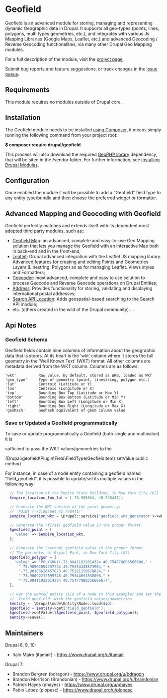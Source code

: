 # Geofield

Geofield is an advanced module for storing, managing and representing dynamic
Geographic data in Drupal. It supports all geo-types (points, lines, polygons,
multi types geometries, etc.), and integrates with various Js Mapping Libraries
(Google Maps, Leaflet, etc.) and advanced Geocoding / Reverse Geocoding
functionalities, via many other Drupal Geo Mapping modules.

For a full description of the module, visit the
[project page](https://www.drupal.org/project/geofield).

Submit bug reports and feature suggestions, or track changes in the
[issue queue](https://www.drupal.org/project/issues/geofield).


## Requirements

This module requires no modules outside of Drupal core.


## Installation

The Geofield module needs to be installed
[using Composer](https://www.drupal.org/docs/develop/using-composer/using-composer-to-manage-drupal-site-dependencies),
it means simply running the following command from your project root:

__$ composer require drupal/geofield__

This process will also download the required [GeoPHP library](https://github.com/phayes/geoPHP)
dependency, that will be sited in the /vendor folder. For further information,
see [Installing Drupal Modules](https://www.drupal.org/docs/extending-drupal/installing-drupal-modules).


## Configuration

Once enabled the module it will be possible to add a "Geofield" field type to
any entity type/bundle and then choose the preferred widget or formatter.


## Advanced Mapping and Geocoding with Geofield

Geofield perfectly matches and extends itself with its dependent most adopted
third party modules, such as::

- [Geofield Map](https://www.drupal.org/project/geofield_map): an advanced,
  complete and easy-to-use Geo Mapping solution that lets you manage the
  Geofield with an interactive Map both in back-end and in the front-end;
- [Leaflet](https://www.drupal.org/project/leaflet): Drupal advanced integration
  with the Leaflet JS mapping library. Advanced features for creating and
  editing Points and Geometries Layers (Linestring, Polygon) so as for managing
  Leaflet.
  Views styles and Formatters;
- [Geocoder](https://www.drupal.org/project/geocoder): most advanced, complete
  and easy to use solution to process Geocode and Reverse Geocode operations on
  Drupal Entities;
- [Address](https://www.drupal.org/project/address): Provides functionality for
  storing, validating and displaying international postal addresses;
- [Search API Location](https://www.drupal.org/project/search_api_location):
  Adds geospatial-based searching to the Search API module;
- etc. (others created in the wild of the Drupal community) ...

## Api Notes

### Geofield Schema

Geofield fields contain nine columns of information about the geographic data
that is stores. At its heart is the 'wkt' column where it stores the full
geometry in the 'Well Known Text' (WKT) format. All other columns are metadata
derived from the WKT column. Columns are as follows:
```
'wkt'          Raw value. By default, stored as WKB, loaded as WKT
'geo_type'     Type of geometry (point, linestring, polygon etc.)
'lat'          Centroid (Latitude or Y)
'lon'          Centroid (Longitude or X)
'top'          Bounding Box Top (Latitude or Max Y)
'bottom'       Bounding Box Bottom (Latitude or Min Y)
'left'         Bounding Box Left (Longitude or Min X)
'right'        Bounding Box Right (Longitude or Max X)
'geohash'      Geohash equivalent of geom column value
```


### Save or Updated a Geofield programmatically

To save or update programmatically a Geofield (both single and multivalue) it is

sufficient to pass the WKT values/geometries to the

{Drupal\geofield\Plugin\Field\FieldType\GeofieldItem} setValue public method

For instance, in case of a node entity containing a geofield named
"field_geofield", it is possible to update/set its multiple values in the
following way:

```php
  // The location of the Empire State Building, in New York City (US)
  $empire_location_lon_lat = [-73.985664, 40.748441];

  // Generate the WKT version of the point geometry:
  // 'POINT (-73.985664 41.748441)'
  $empire_location_wkt = \Drupal::service('geofield.wkt_generator')->wktBuildPoint($empire_location_lon_lat);

  // Generate the (first) geofield value in the proper format.
  $geofield_point = [
    'value' => $empire_location_wkt,
  ];

  // Generate the (second) geofield value in the proper format.
  // The perimeter of Bryant Park, in New York City (US)
  $geofield_polygon = [
    'value' => "POLYGON((-73.98411932014324 40.754779803566606," +
      "-73.98502054237224 40.75354445673964," +
      "-73.98186626457073 40.75221155678824," +
      "-73.98092212699748 40.75344692838096," +
      "-73.98411932014324 40.754779803566606))",
  ];

  // Get the wanted entity ($id of a node in this example) and set the
  // 'field_geofield' with the geofield values/geometries
  $entity =  \Drupal\node\Entity\Node::load($id);
  $geofield = $entity->get('field_geofield');
  $geofield->setValue([$geofield_point, $geofield_polygon]);
  $entity->save();
```


## Maintainers

Drupal 8, 9, 10:
- Italo Mairo (itamair) - https://www.drupal.org/u/itamair

Drupal 7:
- Brandon Bergren (bdragon) - https://www.drupal.org/u/bdragon
- Brandon Morrison (Brandonian) - https://www.drupal.org/u/brandonian
- Patrick Hayes (phayes) - https://www.drupal.org/u/phayes
- Pablo López (plopesc) - https://www.drupal.org/u/plopesc
